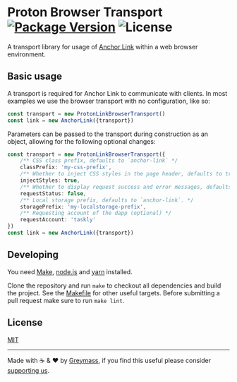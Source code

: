 # Proton Browser Transport [![Package Version](https://img.shields.io/npm/v/anchor-link-browser-transport.svg?style=flat-square)](https://www.npmjs.com/package/anchor-link-browser-transport) ![License](https://img.shields.io/npm/l/anchor-link-browser-transport.svg?style=flat-square)

A transport library for usage of [Anchor Link](https://github.com/greymass/anchor-link) within a web browser environment.

## Basic usage

A transport is required for Anchor Link to communicate with clients. In most examples we use the browser transport with no configuration, like so:

```ts
const transport = new ProtonLinkBrowserTransport()
const link = new AnchorLink({transport})
```

Parameters can be passed to the transport during construction as an object, allowing for the following optional changes:

```ts
const transport = new ProtonLinkBrowserTransport({
    /** CSS class prefix, defaults to `anchor-link` */
    classPrefix: 'my-css-prefix',
    /** Whether to inject CSS styles in the page header, defaults to true. */
    injectStyles: true,
    /** Whether to display request success and error messages, defaults to true */
    requestStatus: false,
    /** Local storage prefix, defaults to `anchor-link`. */
    storagePrefix: 'my-localstorage-prefix',
    /** Requesting account of the dapp (optional) */
    requestAccount: 'taskly'
})
const link = new AnchorLink({transport})
```

## Developing

You need [Make](https://www.gnu.org/software/make/), [node.js](https://nodejs.org/en/) and [yarn](https://classic.yarnpkg.com/en/docs/install) installed.

Clone the repository and run `make` to checkout all dependencies and build the project. See the [Makefile](./Makefile) for other useful targets. Before submitting a pull request make sure to run `make lint`.

## License

[MIT](./LICENSE.md)

---

Made with ☕️ & ❤️ by [Greymass](https://greymass.com), if you find this useful please consider [supporting us](https://greymass.com/support-us).

